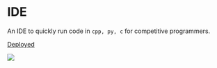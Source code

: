# IDE

An IDE to quickly run code in `cpp, py, c` for competitive programmers.

[Deployed](https://ide.webug.space)

[![](https://img.shields.io/badge/Donate-Jupyter?style=for-the-badge)](https://razorpay.webug.space/kunaltawatia/ide)
